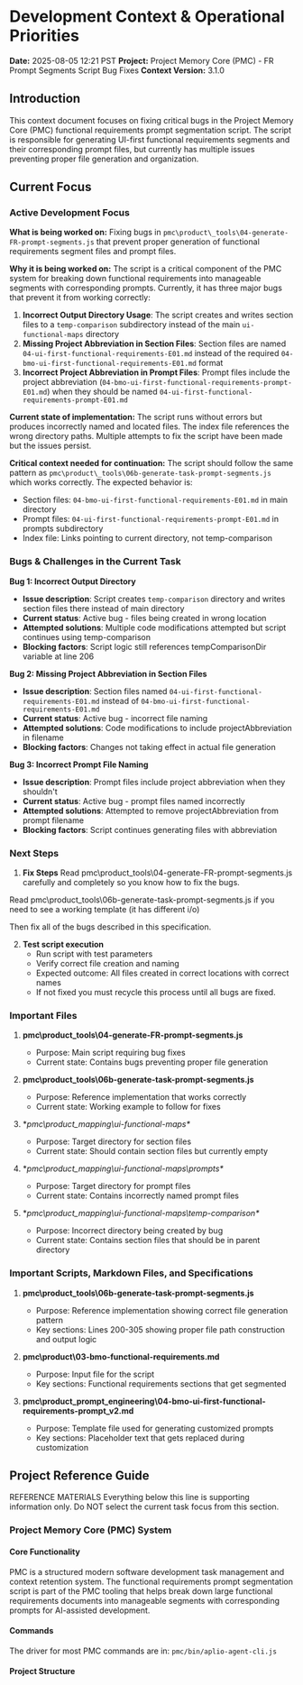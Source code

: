 # Development Context & Operational Priorities
**Date:** 2025-08-05 12:21 PST
**Project:** Project Memory Core (PMC) - FR Prompt Segments Script Bug Fixes
**Context Version:** 3.1.0

## Introduction

This context document focuses on fixing critical bugs in the Project Memory Core (PMC) functional requirements prompt segmentation script. The script is responsible for generating UI-first functional requirements segments and their corresponding prompt files, but currently has multiple issues preventing proper file generation and organization.

## Current Focus

### Active Development Focus

**What is being worked on:**
Fixing bugs in `pmc\product\_tools\04-generate-FR-prompt-segments.js` that prevent proper generation of functional requirements segment files and prompt files.

**Why it is being worked on:**
The script is a critical component of the PMC system for breaking down functional requirements into manageable segments with corresponding prompts. Currently, it has three major bugs that prevent it from working correctly:

1. **Incorrect Output Directory Usage**: The script creates and writes section files to a `temp-comparison` subdirectory instead of the main `ui-functional-maps` directory
2. **Missing Project Abbreviation in Section Files**: Section files are named `04-ui-first-functional-requirements-E01.md` instead of the required `04-bmo-ui-first-functional-requirements-E01.md` format
3. **Incorrect Project Abbreviation in Prompt Files**: Prompt files include the project abbreviation (`04-bmo-ui-first-functional-requirements-prompt-E01.md`) when they should be named `04-ui-first-functional-requirements-prompt-E01.md`

**Current state of implementation:**
The script runs without errors but produces incorrectly named and located files. The index file references the wrong directory paths. Multiple attempts to fix the script have been made but the issues persist.

**Critical context needed for continuation:**
The script should follow the same pattern as `pmc\product\_tools\06b-generate-task-prompt-segments.js` which works correctly. The expected behavior is:
- Section files: `04-bmo-ui-first-functional-requirements-E01.md` in main directory
- Prompt files: `04-ui-first-functional-requirements-prompt-E01.md` in prompts subdirectory
- Index file: Links pointing to current directory, not temp-comparison

### Bugs & Challenges in the Current Task

**Bug 1: Incorrect Output Directory**
- **Issue description**: Script creates `temp-comparison` directory and writes section files there instead of main directory
- **Current status**: Active bug - files being created in wrong location
- **Attempted solutions**: Multiple code modifications attempted but script continues using temp-comparison
- **Blocking factors**: Script logic still references tempComparisonDir variable at line 206

**Bug 2: Missing Project Abbreviation in Section Files**
- **Issue description**: Section files named `04-ui-first-functional-requirements-E01.md` instead of `04-bmo-ui-first-functional-requirements-E01.md`
- **Current status**: Active bug - incorrect file naming
- **Attempted solutions**: Code modifications to include projectAbbreviation in filename
- **Blocking factors**: Changes not taking effect in actual file generation

**Bug 3: Incorrect Prompt File Naming**
- **Issue description**: Prompt files include project abbreviation when they shouldn't
- **Current status**: Active bug - prompt files named incorrectly
- **Attempted solutions**: Attempted to remove projectAbbreviation from prompt filename
- **Blocking factors**: Script continues generating files with abbreviation

### Next Steps

1. **Fix Steps**
Read pmc\product\_tools\04-generate-FR-prompt-segments.js carefully and completely so you know how to fix the bugs. 

Read pmc\product\_tools\06b-generate-task-prompt-segments.js if you need to see a working template (it has different i/o)

Then fix all of the bugs described in this specification.

2. **Test script execution**
   - Run script with test parameters
   - Verify correct file creation and naming
   - Expected outcome: All files created in correct locations with correct names
   - If not fixed you must recycle this process until all bugs are fixed. 

### Important Files

1. **pmc\product\_tools\04-generate-FR-prompt-segments.js**
   - Purpose: Main script requiring bug fixes
   - Current state: Contains bugs preventing proper file generation

2. **pmc\product\_tools\06b-generate-task-prompt-segments.js**
   - Purpose: Reference implementation that works correctly
   - Current state: Working example to follow for fixes

3. **pmc\product\_mapping\ui-functional-maps\**
   - Purpose: Target directory for section files
   - Current state: Should contain section files but currently empty

4. **pmc\product\_mapping\ui-functional-maps\prompts\**
   - Purpose: Target directory for prompt files
   - Current state: Contains incorrectly named prompt files

5. **pmc\product\_mapping\ui-functional-maps\temp-comparison\**
   - Purpose: Incorrect directory being created by bug
   - Current state: Contains section files that should be in parent directory

### Important Scripts, Markdown Files, and Specifications

1. **pmc\product\_tools\06b-generate-task-prompt-segments.js**
   - Purpose: Reference implementation showing correct file generation pattern
   - Key sections: Lines 200-305 showing proper file path construction and output logic

2. **pmc\product\03-bmo-functional-requirements.md**
   - Purpose: Input file for the script
   - Key sections: Functional requirements sections that get segmented

3. **pmc\product\_prompt_engineering\04-bmo-ui-first-functional-requirements-prompt_v2.md**
   - Purpose: Template file used for generating customized prompts
   - Key sections: Placeholder text that gets replaced during customization

## Project Reference Guide
REFERENCE MATERIALS
Everything below this line is supporting information only. Do NOT select the current task focus from this section.

### Project Memory Core (PMC) System

#### Core Functionality
PMC is a structured modern software development task management and context retention system. The functional requirements prompt segmentation script is part of the PMC tooling that helps break down large functional requirements documents into manageable segments with corresponding prompts for AI-assisted development.

#### Commands

The driver for most PMC commands are in:
`pmc/bin/aplio-agent-cli.js`

#### Project Structure